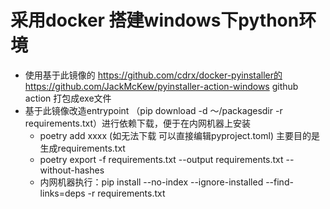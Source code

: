 # 采用docker 搭建windows下python环境

* 使用基于此镜像的 https://github.com/cdrx/docker-pyinstaller的https://github.com/JackMcKew/pyinstaller-action-windows github action 打包成exe文件
* 基于此镜像改造entrypoint （pip download -d ～/packagesdir -r requirements.txt）进行依赖下载，便于在内网机器上安装
  * poetry add xxxx     (如无法下载 可以直接编辑pyproject.toml) 主要目的是生成requirements.txt
  * poetry export -f requirements.txt --output requirements.txt  --without-hashes
  * 内网机器执行：pip install --no-index --ignore-installed --find-links=deps -r requirements.txt

  